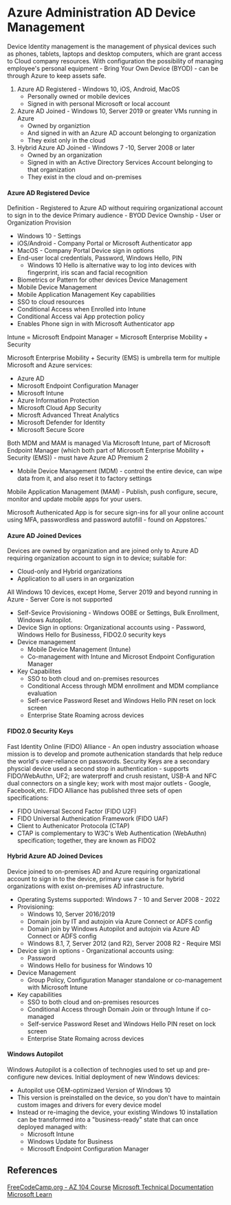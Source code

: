 # Azure Administration AD Device Management

Device Identity management is the management of physical devices such as phones, tablets, laptops and desktop computers, which are grant access to Cloud company resources. With configuration the possibility of managing employee's personal equipment - Bring Your Own Device (BYOD) - can be through Azure to keep assets safe.

1. Azure AD Registered - Windows 10, iOS, Android, MacOS
	- Personally owned or mobile devices
	- Signed in with personal Microsoft or local account
2. Azure AD Joined - Windows 10, Server 2019 or greater VMs running in Azure
	- Owned by organiztion
	- And signed in with an Azure AD account belonging to organization
	- They exist only in the cloud
3.  Hybrid Azure AD Joined - Windows 7 -10, Server 2008 or later
	- Owned by an organization
	- Signed in with an Active Directory Services Account belonging to that organization
	- They exist in the cloud and on-premises

#### Azure AD Registered Device

Definition - Registered to Azure AD without requiring organizational account to sign in to the device
Primary audience - BYOD
Device Ownship - User or Organization
Provision 
- Windows 10 - Settings
- iOS/Android - Company Portal or Microsoft Authenticator app
- MacOS - Company Portal
Device sign in options
- End-user local credentials, Password, Windows Hello, PIN
	- Windows 10 Hello is alternative way to log into devices with fingerprint, iris scan and facial recognition
- Biometrics or Pattern for other devices
Device Management
- Mobile Device Management
- Mobile Application Management
Key capabilities
- SSO to cloud resources
- Conditional Access when Enrolled into Intune
- Conditional Access vai App protection policy
- Enables Phone sign in with Microsoft Authenticator app

Intune = Microsoft Endpoint Manager = Microsoft Enterprise Mobility + Security 

Microsoft Enterprise Mobility + Security (EMS) is umbrella term for multiple Microsoft and Azure services:
- Azure AD
- Microsoft Endpoint Configuration Manager
- Microsoft Intune 
- Azure Information Protection
- Microsoft Cloud App Security 
- Microsft Advanced Threat Analytics
- Microsoft Defender for Identity 
- Microsoft Secure Score


Both MDM and MAM is managed Via Microsoft Intune, part of Microsoft Endpoint Manager (which both part of Microsoft Enterprise Mobility + Security (EMS)) - must have Azure AD Premium 2
- Mobile Device Management (MDM) - control the entire device, can wipe data from it, and also reset it to factory  settings

Mobile Application Management (MAM) - Publish, push configure, secure, monitor and update mobile apps for your users.

Microsoft Authenicated App is for secure sign-ins for all your online account using MFA, passwordless and password autofill - found on Appstores.'

#### Azure AD Joined Devices

Devices are owned by organization and are joined only to Azure AD requiring organization account to sign in to device; suitable for:
- Cloud-only and Hybrid organizations
- Application to all users in an organization

All Windows 10 devices, except Home, Server 2019 and beyond running in Azure - Server Core is not supported
- Self-Sevice Provisioning  - Windows OOBE or Settings, Bulk Enrollment, Windows Autopilot.
- Device Sign in options: Organizational accounts using - Password, Windows Hello for Businesss, FIDO2.0 security keys
- Device management 
	- Mobile Device Management (Intune)
	- Co-management with Intune and Microsot Endpoint Configuration Manager
- Key Capabilites
	- SSO to both cloud and on-premises resources
	- Conditional Access through MDM enrollment and MDM compliance evaluation
	- Self-service Password Reset and Windows Hello PIN reset on lock screen
	- Enterprise State Roaming across devices

#### FIDO2.0 Security Keys

Fast Identity Online (FIDO) Alliance - An open industry association whoase mission is to develop and promote authenication standards  that help reduce the world's over-reliance on passwords. Security Keys are a secondary physcial device used a second stop in authentication - supports FIDO/WebAuthn, UF2; are waterproff and crush resistant, USB-A and NFC dual connectors on a single key; work with most major outlets - Google, Facebook,etc. FIDO Alliance has published three sets of open specifications:
- FIDO Universal Second Factor (FIDO U2F)
- FIDO Universal Authenication Framework (FIDO UAF)
- Client to Authenicator Protocola (CTAP)
- CTAP is complementary to W3C's Web Authentication (WebAuthn) specification; together, they are known as FIDO2

#### Hybrid Azure AD Joined Devices

Device joined to on-premises AD and Azure requiring organizational account to sign in to the device, primary use case is for hybrid organizations with exist on-premises AD infrastructure. 
- Operating Systems supported: Windows 7 - 10 and Server 2008 - 2022
- Provisioning:
	- Windows 10, Server 2016/2019
	- Domain join by IT and autojoin via Azure Connect or ADFS config
	- Domain join by Windows Autopilot and autojoin via Azure AD Connect or ADFS config
	- Windows 8.1, 7, Server 2012 (and R2),  Server 2008 R2 - Require MSI
- Device sign in options - Organizational accounts using:
	- Password 
	- Windows Hello for business for Windows 10
- Device Management 
	- Group Policy, Configuration Manager standalone or co-management with Microsoft Intune
- Key capabilities
	- SSO to both cloud and on-premises resources
	- Conditional Access through Domain Join or through Intune if co-managed
	- Self-service Password Reset and Windows Hello PIN reset on lock screen
	- Enterprise State Romaing across devices


#### Windows Autopilot

Windows Autopilot is a collection of technogies used to set up and pre-configure new devices. Initial deployment of new Windows devices:
- Autopilot use OEM-optimizaed Version of Windows 10
- This version is preinstalled on the device, so you don't have to maintain custom images and drivers for every device model
- Instead or re-imaging the device, your existing Windows 10 installation can be transformed into a "business-ready" state that can once deployed managed with:
	- Microsoft Intune
	- Windows Update for Business
	- Microsoft Endpoint Configuration Manager

## References

[FreeCodeCamp.org - AZ 104 Course](https://www.youtube.com/watch?v=10PbGbTUSAg&t=3458s)
[Microsoft Technical Documentation](https://learn.microsoft.com/en-us/docs/)
[Microsoft Learn](https://learn.microsoft.com/en-us/)